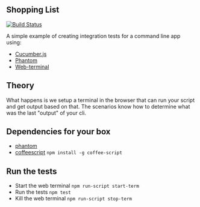 ## Shopping List
[![Build Status](https://travis-ci.org/blainesch/shopping-list.svg?branch=master)](https://travis-ci.org/blainesch/shopping-list)

A simple example of creating integration tests for a command line app using:
* [Cucumber.js](https://www.npmjs.com/package/cucumber)
* [Phantom](https://www.npmjs.com/package/phantom)
* [Web-terminal](https://www.npmjs.com/package/web-terminal)

## Theory
What happens is we setup a terminal in the browser that can run your script and get output based on that. The scenarios know how to determine what was the last "output" of your cli.

## Dependencies for your box
* [phantom](http://phantomjs.org/download.html)
* [coffeescript](https://www.npmjs.com/package/coffee-script) `npm install -g coffee-script`


## Run the tests
* Start the web terminal `npm run-script start-term`
* Run the tests `npm test`
* Kill the web terminal `npm run-script stop-term`
